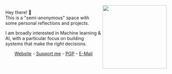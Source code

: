 <img align="right" height="200px" src="https://github-readme-stats.vercel.app/api?username=DrWhiteNoise&hide_rank=true&include_all_commits=true&count_private=true&show_icons=true&custom_title=GitHub%20Stats&theme=dark&line_height =50&title_color=58a6ff&icon_color=58a6ff&text_color=58a6ff&bg_color=0D1117&hide_border=true"/>

Hey there! 👋  
This is a "semi-anonymous" space with some personal reflections and projects.  

I am broadly interested in Machine learning & AI, with a particular focus on building systems that make the *right* decisions. 

<p align=center><a href="https://whitenoise.dev">Website</a> - <a href="https://whitenoise.dev/support">Support me</a> - <a href="https://gist.github.com/phibr0/aaeba5aaf86b67be31e8ca81f563362e">PGP</a> - <a href="mailto:contact0@wnd.anonaddy.com">E-Mail</a></p>

